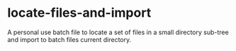 # locate-files-and-import
A personal use batch file to locate a set of files in a small directory sub-tree and import to batch files current directory.
